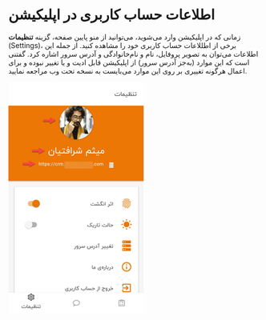 # اطلاعات حساب کاربری در اپلیکیشن

زمانی که در اپلیکیشن وارد می‌شوید، می‌توانید از منو پایین صفحه، گزینه **تنظیمات** (Settings)، برخی از اطللاعات حساب کاربری خود را مشاهده کنید. از جمله این اطلاعات می‌توان به تصویر پروفایل، نام و نام‌خانوادگی و آدرس سرور اشاره کرد. گفتنی است که این موارد (به‌جز آدرس سرور) از اپلیکیشن قابل ادیت و یا تغییر نبوده و برای اعمال هرگونه تغییری بر روی این موارد می‌بایست به نسخه تحت وب مراجعه نمایید.

![اطلاعات نمایشی حساب کاربری در اپ](./Images/UserAccountInformation.png)
